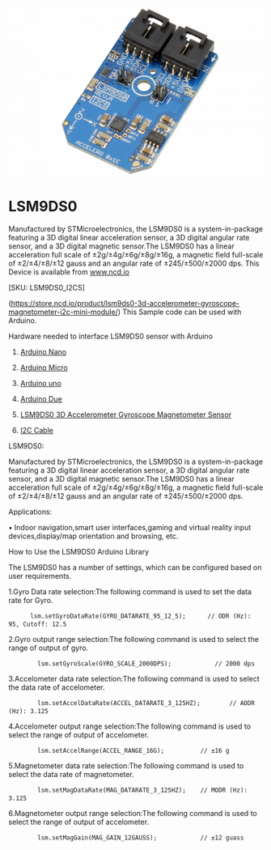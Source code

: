 
[![LSM9DS0](LSM9DS0_I2C.png)](https://store.ncd.io/product/lsm9ds0-3d-accelerometer-gyroscope-magnetometer-i2c-mini-module/)

# LSM9DS0

Manufactured by STMicroelectronics, the LSM9DS0 is a system-in-package featuring a 3D digital linear acceleration sensor, a 3D digital angular rate sensor, and a 3D digital magnetic sensor.The LSM9DS0 has a linear acceleration full scale of ±2g/±4g/±6g/±8g/±16g, a magnetic field full-scale of ±2/±4/±8/±12 gauss and an angular rate of ±245/±500/±2000 dps.
This Device is available from www.ncd.io 

[SKU: LSM9DS0_I2CS]

(https://store.ncd.io/product/lsm9ds0-3d-accelerometer-gyroscope-magnetometer-i2c-mini-module/)
This Sample code can be used with Arduino.

Hardware needed to interface LSM9DS0 sensor with Arduino

1. <a href="https://store.ncd.io/product/i2c-shield-for-arduino-nano/">Arduino Nano</a>

2. <a href="https://store.ncd.io/product/i2c-shield-for-arduino-micro-with-i2c-expansion-port/">Arduino Micro</a>

3. <a href="https://store.ncd.io/product/i2c-shield-for-arduino-uno/">Arduino uno</a>

4. <a href="https://store.ncd.io/product/dual-i2c-shield-for-arduino-due-with-modular-communications-interface/">Arduino Due</a>

5. <a href="https://store.ncd.io/product/lsm9ds0-3d-accelerometer-gyroscope-magnetometer-i2c-mini-module/">LSM9DS0 3D Accelerometer Gyroscope Magnetometer Sensor</a>

6. <a href="https://store.ncd.io/product/i%C2%B2c-cable/">I2C Cable</a>

LSM9DS0:

Manufactured by STMicroelectronics, the LSM9DS0 is a system-in-package featuring a 3D digital linear acceleration sensor, a 3D digital angular rate sensor, and a 3D digital magnetic sensor.The LSM9DS0 has a linear acceleration full scale of ±2g/±4g/±6g/±8g/±16g, a magnetic field full-scale of ±2/±4/±8/±12 gauss and an angular rate of ±245/±500/±2000 dps.

Applications:

• Indoor navigation,smart user interfaces,gaming and virtual reality input devices,display/map orientation and browsing, etc.

How to Use the LSM9DS0 Arduino Library

The LSM9DS0 has a number of settings, which can be configured based on user requirements.
          
1.Gyro Data rate selection:The following command is used to set the data rate for Gyro.

          lsm.setGyroDataRate(GYRO_DATARATE_95_12_5);      // ODR (Hz): 95, Cutoff: 12.5
            
2.Gyro output range selection:The following command is used to select the range of output of gyro.

            lsm.setGyroScale(GYRO_SCALE_2000DPS);            // 2000 dps
            
3.Accelometer data rate selection:The following command is used to select the data rate of accelometer.            
            
            lsm.setAccelDataRate(ACCEL_DATARATE_3_125HZ);        // AODR (Hz): 3.125
            
4.Accelometer output range selection:The following command is used to select the range of output of accelometer.
            
            lsm.setAccelRange(ACCEL_RANGE_16G);          // ±16 g

5.Magnetometer data rate selection:The following command is used to select the data rate of magnetometer.          
            
            lsm.setMagDataRate(MAG_DATARATE_3_125HZ);    // MODR (Hz): 3.125
            
6.Magnetometer output range selection:The following command is used to select the range of output of accelometer.
            
            lsm.setMagGain(MAG_GAIN_12GAUSS);            // ±12 guass
           
